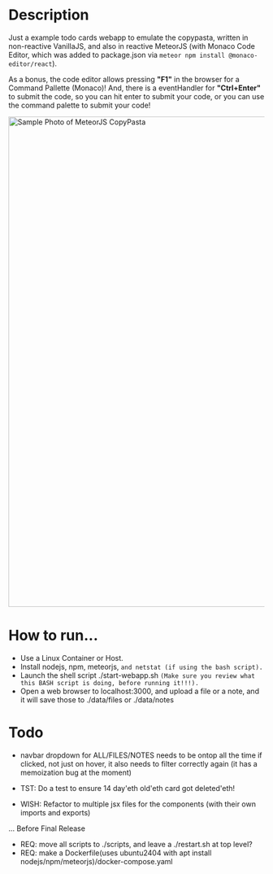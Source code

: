 # Description
Just a example todo cards webapp to emulate the copypasta, written in non-reactive VanillaJS, and also in reactive MeteorJS (with Monaco Code Editor, which was added to package.json via `meteor npm install @monaco-editor/react`). 

As a bonus, the code editor allows pressing **"F1"** in the browser for a Command Pallette (Monaco)! And, there is a eventHandler for **"Ctrl+Enter"** to submit the code, so you can hit enter to submit your code, or you can use the command palette to submit your code!

<img width="964" alt="Sample Photo of MeteorJS CopyPasta" src="https://github.com/user-attachments/assets/1c1dfc5d-ad81-4704-b7cd-93354c11460b">

# How to run...
* Use a Linux Container or Host.
* Install nodejs, npm, meteorjs, `and netstat (if using the bash script).`
* Launch the shell script ./start-webapp.sh `(Make sure you review what this BASH script is doing, before running it!!!).`
* Open a web browser to localhost:3000, and upload a file or a note, and it will save those to ./data/files or ./data/notes

# Todo
* navbar dropdown for ALL/FILES/NOTES needs to be ontop all the time if clicked, not just on hover, it also needs to filter correctly again (it has a memoization bug at the moment)

* TST: Do a test to ensure 14 day'eth old'eth card got deleted'eth!
* WISH: Refactor to multiple jsx files for the components (with their own imports and exports)

... Before Final Release
* REQ: move all scripts to ./scripts, and leave a ./restart.sh at top level?
* REQ: make a Dockerfile(uses ubuntu2404 with apt install nodejs/npm/meteorjs)/docker-compose.yaml